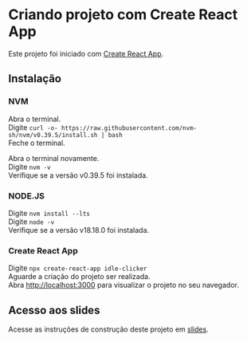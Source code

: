 # Criando projeto com Create React App

Este projeto foi iniciado com [Create React App](https://github.com/facebook/create-react-app).

## Instalação

### NVM

Abra o terminal.\
Digite `curl -o- https://raw.githubusercontent.com/nvm-sh/nvm/v0.39.5/install.sh | bash`\
Feche o terminal.

Abra o terminal novamente.\
Digite `nvm -v`\
Verifique se a versão v0.39.5 foi instalada.

### NODE.JS

Digite `nvm install --lts`\
Digite `node -v`\
Verifique se a versão v18.18.0 foi instalada.

### Create React App

Digite `npx create-react-app idle-clicker`\
Aguarde a criação do projeto ser realizada.\
Abra [http://localhost:3000](http://localhost:3000) para visualizar o projeto no seu navegador.

## Acesso aos slides

Acesse as instruções de construção deste projeto em [slides](https://docs.google.com/presentation/d/1946AIDlJ2nlBlvPZ7fwzyzeiwdBqmKJCam7jFNcyYKQ/edit?usp=sharing).
